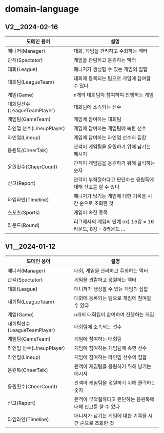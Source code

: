 # domain-language

## V2__2024-02-16
| 도메인 용어 | 설명 |
| --- | --- |
| 매니저(Manager) | 대회, 게임을 관리하고 주최하는 액터 |
| 관객(Spectator) | 게임을 관람하고 응원하는 액터 |
| 대회(League) | 매니저가 생성할 수 있는 게임의 집합 |
| 대회팀(LeagueTeam) | 대회에 등록되는 팀으로 게임에 참여할 수 있다 |
| 게임(Game) | n개의 대회팀이 참여하여 진행하는 게임 |
| 대회팀선수(LeagueTeamPlayer) | 대회팀에 소속되는 선수 |
| 게임팀(GameTeam) | 게임에 참여하는 대회팀 |
| 라인업 선수(LineupPlayer) | 게임에 참여하는 게임팀에 속한 선수 |
| 라인업(Lineup) | 게임에 참여하는 라인업 선수의 집합 |
| 응원톡(CheerTalk) | 관객이 게임팀을 응원하기 위해 남기는 메시지 |
| 응원횟수(CheerCount) | 관객이 게임팀을 응원하기 위해 클릭하는 숫자 |
| 신고(Report) | 관객이 부적절하다고 판단하는 응원톡에 대해 신고를 할 수 있다 |
| 타임라인(Timeline) | 매니저가 남기는 게임에 대한 기록을 시간 순으로 조회한 것 |
| 스포츠(Sports) | 게임이 속한 종목 |
| 라운드(Round) | 리그에서의 게임의 단계 ex) 16강 = 16라운드, 8강 = 8라운드 ...  |

## V1__2024-01-12
| 도메인 용어 | 설명 |
| --- | --- |
| 매니저(Manager) | 대회, 게임을 관리하고 주최하는 액터 |
| 관객(Spectator) | 게임을 관람하고 응원하는 액터 |
| 대회(League) | 매니저가 생성할 수 있는 게임의 집합 |
| 대회팀(LeagueTeam) | 대회에 등록되는 팀으로 게임에 참여할 수 있다 |
| 게임(Game) | n개의 대회팀이 참여하여 진행하는 게임 |
| 대회팀선수(LeagueTeamPlayer) | 대회팀에 소속되는 선수 |
| 게임팀(GameTeam) | 게임에 참여하는 대회팀 |
| 라인업 선수(LineupPlayer) | 게임에 참여하는 게임팀에 속한 선수 |
| 라인업(Lineup) | 게임에 참여하는 라인업 선수의 집합 |
| 응원톡(CheerTalk) | 관객이 게임팀을 응원하기 위해 남기는 메시지 |
| 응원횟수(CheerCount) | 관객이 게임팀을 응원하기 위해 클릭하는 숫자 |
| 신고(Report) | 관객이 부적절하다고 판단하는 응원톡에 대해 신고를 할 수 있다 |
| 타임라인(Timeline) | 매니저가 남기는 게임에 대한 기록을 시간 순으로 조회한 것 |
